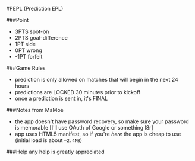 #PEPL (Prediction EPL)

###Point
- 3PTS spot-on
- 2PTS goal-difference
- 1PT side
- 0PT wrong
- -1PT forfeit

###Game Rules
- prediction is only allowed on matches that will begin in the next 24 hours
- predictions are LOCKED 30 minutes prior to kickoff
- once a prediction is sent in, it's FINAL

###Notes from MaMoe
- the app doesn't have password recovery, so make sure your password is memorable [I'll use OAuth of Google or something l8r]
- app uses HTML5 manifest, so if you're *here* the app is cheap to use (initial load is about `~2.4MB`)

###Help
any help is greatly appreciated
